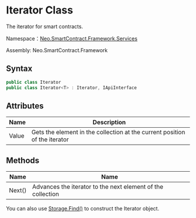 # Iterator Class

The iterator for smart contracts.

Namespace：[Neo.SmartContract.Framework.Services](../services.md)

Assembly: Neo.SmartContract.Framework

## Syntax

```cs
public class Iterator
public class Iterator<T> : Iterator, IApiInterface
```

## Attributes

| Name | Description          |
| ----- | ------------------------ |
| Value | Gets the element in the collection at the current position of the iterator |

## Methods

| Name                            | Name                                                     |
| ----------------------------------- | ------------------------------------------------------------ |
| Next()            | Advances the iterator to the next element of the collection |

You can also use [Storage.Find()](Storage/Find.md)  to construct the Iterator object.